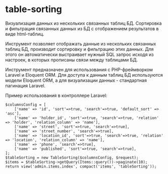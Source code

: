 # table-sorting

Визуализация данных из нескольких связанных таблиц БД. Сортировка и фильтрация связанных данных из БД с отображением результатов в виде html-таблиц.

Инструмент позволяет отображать данные из нескольких связанных таблиц БД, производит сортировку и фильтрацию этих данных. Для этого он автоматически выстраивает нужный SQL запрос исходя из настроек, в которых
прописаны связи между таблицами БД.

Инструмент предназначен для использования с PHP-фреймворком Laravel и Eloquent ORM.
Для доступа к данным таблиц БД используются модели Eloquent ORM, а для визуализации данных - стандартная пагинация Laravel.

Пример использования в контроллере Laravel:

    $columnsConfig = [
        ['name' => 'id', 'sort'=>true, 'search'=>true, 'default_sort' => 'asc'],
        ['name' => 'holder_id', 'sort'=>true, 'search'=>true, 'relation' => 'holder', 'relation_column' => 'name'],
        ['name' => 'street', 'sort'=>true, 'search'=>true],
        ['name' => 'street_number', 'search'=>true],
        ['name' => 'location_id', 'sort'=>true, 'search'=>true, 'relation' => 'location', 'relation_column' => 'name'],
        ['name' => 'phone', 'search'=>true],
        ['name' => 'published', 'sort'=>true, 'search'=>true],
    ];
    $tableSorting = new TableSorting($columnsConfig, $request);
    $items = $tableSorting->getQuery(Items::query())->paginate(10);
    return view('admin.items.index', compact('items', 'tableSorting'));
